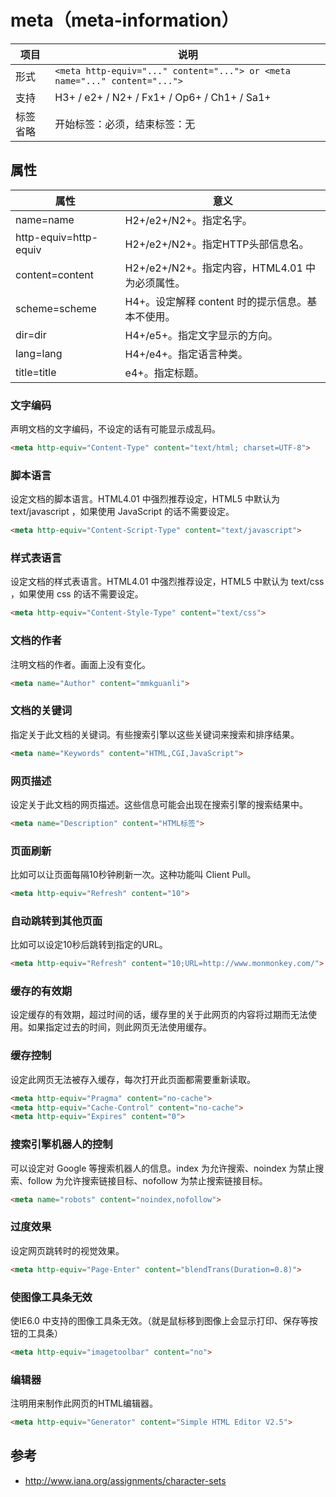 # meta（meta-information）

| 项目 | 说明 |
|--------|--------|
|形式|`<meta http-equiv="..." content="..."> or <meta name="..." content="...">`|
|支持|H3+ / e2+ / N2+ / Fx1+ / Op6+ / Ch1+ / Sa1+|
|标签省略|开始标签：必须，结束标签：无|

## 属性

| 属性 | 意义 |
|--------|--------|
|name=name|H2+/e2+/N2+。指定名字。|
|http-equiv=http-equiv|H2+/e2+/N2+。指定HTTP头部信息名。|
|content=content|H2+/e2+/N2+。指定内容，HTML4.01 中为必须属性。|
|scheme=scheme|H4+。设定解释 content 时的提示信息。基本不使用。|
|dir=dir|H4+/e5+。指定文字显示的方向。|
|lang=lang|H4+/e4+。指定语言种类。|
|title=title|e4+。指定标题。|

### 文字编码

声明文档的文字编码，不设定的话有可能显示成乱码。

```html
<meta http-equiv="Content-Type" content="text/html; charset=UTF-8">
```

### 脚本语言

设定文档的脚本语言。HTML4.01 中强烈推荐设定，HTML5 中默认为 text/javascript ，如果使用 JavaScript 的话不需要设定。

```html
<meta http-equiv="Content-Script-Type" content="text/javascript">
```

### 样式表语言

设定文档的样式表语言。HTML4.01 中强烈推荐设定，HTML5 中默认为 text/css ，如果使用 css 的话不需要设定。

```html
<meta http-equiv="Content-Style-Type" content="text/css">
```


### 文档的作者

注明文档的作者。画面上没有变化。

```html
<meta name="Author" content="mmkguanli">
```

### 文档的关键词

指定关于此文档的关键词。有些搜索引擎以这些关键词来搜索和排序结果。

```html
<meta name="Keywords" content="HTML,CGI,JavaScript">
```

### 网页描述

设定关于此文档的网页描述。这些信息可能会出现在搜索引擎的搜索结果中。

```html
<meta name="Description" content="HTML标签">
```

### 页面刷新

比如可以让页面每隔10秒钟刷新一次。这种功能叫 Client Pull。

```html
<meta http-equiv="Refresh" content="10">
```

### 自动跳转到其他页面

比如可以设定10秒后跳转到指定的URL。

```html
<meta http-equiv="Refresh" content="10;URL=http://www.monmonkey.com/">
```

### 缓存的有效期

设定缓存的有效期，超过时间的话，缓存里的关于此网页的内容将过期而无法使用。如果指定过去的时间，则此网页无法使用缓存。

### 缓存控制

设定此网页无法被存入缓存，每次打开此页面都需要重新读取。

```html
<meta http-equiv="Pragma" content="no-cache">
<meta http-equiv="Cache-Control" content="no-cache">
<meta http-equiv="Expires" content="0">
```

### 搜索引擎机器人的控制

可以设定对 Google 等搜索机器人的信息。index 为允许搜索、noindex 为禁止搜索、follow 为允许搜索链接目标、nofollow 为禁止搜索链接目标。

```html
<meta name="robots" content="noindex,nofollow">
```

### 过度效果

设定网页跳转时的视觉效果。

```html
<meta http-equiv="Page-Enter" content="blendTrans(Duration=0.8)">
```

### 使图像工具条无效

使IE6.0 中支持的图像工具条无效。（就是鼠标移到图像上会显示打印、保存等按钮的工具条）

```html
<meta http-equiv="imagetoolbar" content="no">
```

### 编辑器

注明用来制作此网页的HTML编辑器。

```html
<meta http-equiv="Generator" content="Simple HTML Editor V2.5">
```
## 参考

- http://www.iana.org/assignments/character-sets
